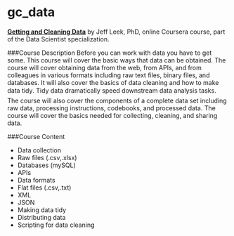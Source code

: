 gc_data
=======

**[Getting and Cleaning Data](https://class.coursera.org/getdata-003/wiki/syllabus)** by Jeff Leek, PhD, online Coursera course, part of the Data Scientist specialization.


###Course Description
Before you can work with data you have to get some. This course will cover the basic ways that data can be obtained. The course will cover obtaining data from the web, from APIs, and from colleagues in various formats including raw text files, binary files, and databases. It will also cover the basics of data cleaning and how to make data tidy. Tidy data dramatically speed downstream data analysis tasks. The course will also cover the components of a complete data set including raw data, processing instructions, codebooks, and processed data. The course will cover the basics needed for collecting, cleaning, and sharing data.

###Course Content
- Data collection
 - Raw files (.csv,.xlsx)
 - Databases (mySQL)
 - APIs
- Data formats
 - Flat files (.csv,.txt)
 - XML
 - JSON
- Making data tidy
- Distributing data
- Scripting for data cleaning
